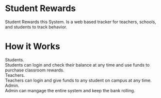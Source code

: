 # Student Rewards
Student Rewards  this System. 
Is a web based tracker for teachers, schools, and students to track behavior. 

# How it Works
Students.  
Students can login and check their balance at any time and use funds to purchase classroom rewards.  
Teachers.   
Teachers can login and give funds to any student on campus at any time.  
Admin.   
Admin can mangage the entire system and keep the bank rolling.   


